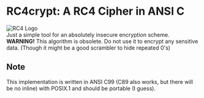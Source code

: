 RC4crypt: A RC4 Cipher in ANSI C
================================

![RC4 Logo](https://gitlab.com/Neo_Chen/RC4/raw/master/Logo.png "Yes, it has a logo")  
Just a simple tool for an absolutely insecure encryption scheme.  
**WARNING!** This algorithm is obsolete. Do not use it to encrypt any sensitive data. (Though it might be a good scrambler to hide repeated 0's)

## Note

This implementation is written in ANSI C99 (C89 also works, but there will be no inline) with POSIX.1 and should be portable (I guess).
